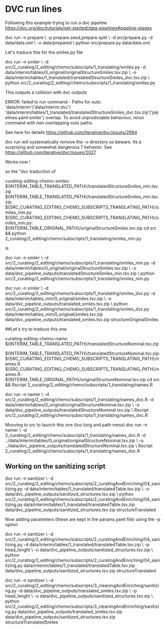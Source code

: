 # DVC run lines

Following this example trying to run a dvc pipeline <https://dvc.org/doc/tutorials/get-started/data-pipelines#pipeline-stages>

dvc run -n prepare \\
\-p prepare.seed,prepare.split \\
\-d src/prepare.py -d data/data.xml \\
\-o data/prepared \\
python src/prepare.py data/data.xml

Let's traduce this for the smiles.py file

dvc run -n smiler \\
\-d src/2_curating/2_editing/chemo/subscripts/1_translating/smiles.py -d data/interim/tables/0_original/originalStructureSmiles.tsv.zip \\
\-o data/interim/tables/1_translated/translatedStructureSmiles_dvc.tsv.zip \\
python src/2_curating/2_editing/chemo/subscripts/1_translating/smiles.py

This outputs a collision with dvc outputs

ERROR: failed to run command - Paths for outs:
'data/interim'('data/interim.dvc')
'data/interim/tables/1_translated/translatedStructureSmiles_dvc.tsv.zip'('pipelines.yaml:smiler')
overlap. To avoid unpredictable behaviour, rerun command with non overlapping outs paths.

See here for details <https://github.com/iterative/dvc/issues/2984>

dvc run will systematically remove the -o directory so beware. Its a surprising and somewhat dangerous ? behavior.
See
<https://github.com/iterative/dvc/issues/2027>

Works now !

so the "dvc traduction of

curating-editing-chemo-smiles: ${INTERIM_TABLE_TRANSLATED_PATH}/translatedStructureSmiles_min.tsv.zip
${INTERIM_TABLE_TRANSLATED_PATH}/translatedStructureSmiles_min.tsv.zip: ${SRC_CURATING_EDITING_CHEMO_SUBSCRIPTS_TRANSLATING_PATH}/smiles_min.py
${SRC_CURATING_EDITING_CHEMO_SUBSCRIPTS_TRANSLATING_PATH}/smiles_min.py: \${INTERIM_TABLE_ORIGINAL_PATH}/originalStructureSmiles.tsv.zip
cd src && python 2_curating/2_editing/chemo/subscripts/1_translating/smiles_min.py

is

dvc run -n smiler \\
\-d src/2_curating/2_editing/chemo/subscripts/1_translating/smiles_min.py -d data/interim/tables/0_original/originalStructureSmiles.tsv.zip \\
\-o data/dvc_pipeline_outputs/translatedStructureSmiles_min.tsv.zip \\
python src/2_curating/2_editing/chemo/subscripts/1_translating/smiles_min.py

dvc run -n smiler \\
\-d src/2_curating/2_editing/chemo/subscripts/1_translating/smiles_dvc.py -d data/interim/tables_min/0_original/smiles.tsv.zip \\
\-o data/dvc_pipeline_outputs/translated_smiles.tsv.zip \\
python src/2_curating/2_editing/chemo/subscripts/1_translating/smiles_dvc.py data/interim/tables_min/0_original/smiles.tsv.zip data/dvc_pipeline_outputs/translated_smiles.tsv.zip structureOriginalSmiles

\##Let's try to traduce this one

curating-editing-chemo-name: \${INTERIM_TABLE_TRANSLATED_PATH}/translatedStructureNominal.tsv.zip

${INTERIM_TABLE_TRANSLATED_PATH}/translatedStructureNominal.tsv.zip: ${SRC_CURATING_EDITING_CHEMO_SUBSCRIPTS_TRANSLATING_PATH}/names.R
${SRC_CURATING_EDITING_CHEMO_SUBSCRIPTS_TRANSLATING_PATH}/names.R: ${INTERIM_TABLE_ORIGINAL_PATH}/originalStructureNominal.tsv.zip
cd src && Rscript 2_curating/2_editing/chemo/subscripts/1_translating/names.R

dvc run -n namer \\
\-d src/2_curating/2_editing/chemo/subscripts/1_translating/names_dvc.R -d data/interim/tables/0_original/originalStructureNominal.tsv.zip \\
\-o data/dvc_pipeline_outputs/translatedStructureNominal.tsv.zip \\
Rscript src/2_curating/2_editing/chemo/subscripts/1_translating/names_dvc.R

Mooving to src to launch this one (too long and path mess)
dvc run -n namer \\
\-d 2_curating/2_editing/chemo/subscripts/1_translating/names_dvc.R -d ../data/interim/tables/0_original/originalStructureNominal.tsv.zip \\
\-o ../data/dvc_pipeline_outputs/translatedStructureNominal.tsv.zip \\
Rscript 2_curating/2_editing/chemo/subscripts/1_translating/names_dvc.R

## Working on the sanitizing script

dvc run -n sanitizer \\
\-d src/2_curating/2_editing/chemo/subscripts/2_curatingAndEnriching/04_sanitizing.py -d data/interim/tables/1_translated/translatedTable.tsv.zip \\
\-o data/dvc_pipeline_outputs/sanitized_structures.tsv.zip \\
python src/2_curating/2_editing/chemo/subscripts/2_curatingAndEnriching/04_sanitizing.py data/interim/tables/1_translated/translatedTable.tsv.zip data/dvc_pipeline_outputs/sanitized_structures.tsv.zip structureTranslated

Now adding parameters (these are kept in the params.yaml file) using the -p option

dvc run -n sanitizer \\
\-d src/2_curating/2_editing/chemo/subscripts/2_curatingAndEnriching/04_sanitizing.py -d data/interim/tables/1_translated/translatedTable.tsv.zip \\
\-p head_lenght \\
\-o data/dvc_pipeline_outputs/sanitized_structures.tsv.zip \\
python src/2_curating/2_editing/chemo/subscripts/2_curatingAndEnriching/04_sanitizing.py data/interim/tables/1_translated/translatedTable.tsv.zip data/dvc_pipeline_outputs/sanitized_structures.tsv.zip structureTranslated

dvc run -n sanitizer \\
\-d src/2_curating/2_editing/chemo/subscripts/3_cleaningAndEnriching/sanitizing.py -d data/dvc_pipeline_outputs/translated_smiles.tsv.zip \\
\-p head_lenght \\
\-o data/dvc_pipeline_outputs/sanitized_structures.tsv.zip \\
python src/2_curating/2_editing/chemo/subscripts/3_cleaningAndEnriching/sanitizing.py data/dvc_pipeline_outputs/translated_smiles.tsv.zip data/dvc_pipeline_outputs/sanitized_structures.tsv.zip structureTranslatedSmiles
